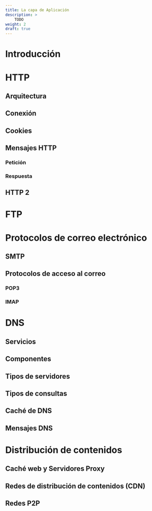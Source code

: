 ```yaml
---
title: La capa de Aplicación
description: >
    TODO
weight: 2
draft: true
---
```


# Introducción

# HTTP
## Arquitectura
## Conexión
## Cookies
## Mensajes HTTP
### Petición
### Respuesta
## HTTP 2

# FTP
# Protocolos de correo electrónico
## SMTP
## Protocolos de acceso al correo
### POP3
### IMAP

# DNS
## Servicios
## Componentes
## Tipos de servidores
## Tipos de consultas
## Caché de DNS
## Mensajes DNS

# Distribución de contenidos
## Caché web y Servidores Proxy
## Redes de distribución de contenidos (CDN)
## Redes P2P

